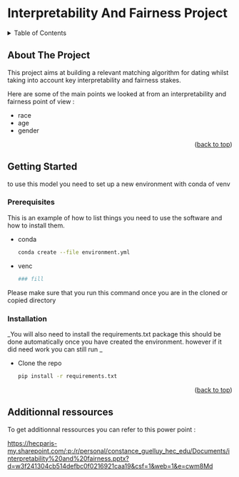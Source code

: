 # Interpretability And Fairness Project 


<!-- TABLE OF CONTENTS -->
<details>
  <summary>Table of Contents</summary>
  <ol>
    <li>
      <a href="#about-the-project">About The Project</a>
      <ul>
        <li><a href="#built-with">Built With</a></li>
      </ul>
    </li>
    <li>
      <a href="#getting-started">Getting Started</a>
      <ul>
        <li><a href="#prerequisites">Prerequisites</a></li>
        <li><a href="#installation">Installation</a></li>
      </ul>
    </li>
    <li><a href="#Ressources">Usage</a></li>
    <li><a href="#contact">Contact</a></
  </ol>
</details>


<!-- ABOUT THE PROJECT -->
## About The Project

This project aims at building a relevant matching algorithm for dating whilst taking into account key interpretability and fairness stakes.   

Here are some of the main points we looked at from an interpretability and fairness point of view :
* race
* age
* gender

<p align="right">(<a href="#readme-top">back to top</a>)</p>


<!-- GETTING STARTED -->
## Getting Started

to use this model you need to set up a new environment with conda of venv 

### Prerequisites

This is an example of how to list things you need to use the software and how to install them.
* conda 
  ```sh
  conda create --file environment.yml
  ```
* venc 
  ```sh
  ### fill
  ```
Please make sure that you run this command once you are in the cloned or copied directory 

### Installation

_You will also need to install the requirements.txt package this should be done automatically once you have created the environment. however if it did need work you can still run _

* Clone the repo
   ```sh
   pip install -r requirements.txt
   ```

<p align="right">(<a href="#readme-top">back to top</a>)</p>

<!-- More ressources -->
## Additionnal ressources 

To get additionnal ressources you can refer to this power point : 

https://hecparis-my.sharepoint.com/:p:/r/personal/constance_guelluy_hec_edu/Documents/interpretability%20and%20fairness.pptx?d=w3f241304cb514defbc0f0216921caa19&csf=1&web=1&e=cwm8Md
